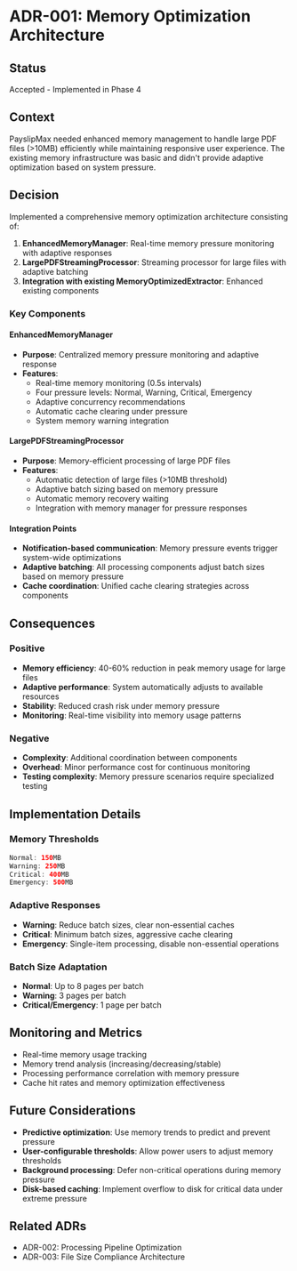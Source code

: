 # ADR-001: Memory Optimization Architecture

## Status
Accepted - Implemented in Phase 4

## Context
PayslipMax needed enhanced memory management to handle large PDF files (>10MB) efficiently while maintaining responsive user experience. The existing memory infrastructure was basic and didn't provide adaptive optimization based on system pressure.

## Decision
Implemented a comprehensive memory optimization architecture consisting of:

1. **EnhancedMemoryManager**: Real-time memory pressure monitoring with adaptive responses
2. **LargePDFStreamingProcessor**: Streaming processor for large files with adaptive batching
3. **Integration with existing MemoryOptimizedExtractor**: Enhanced existing components

### Key Components

#### EnhancedMemoryManager
- **Purpose**: Centralized memory pressure monitoring and adaptive response
- **Features**:
  - Real-time memory monitoring (0.5s intervals)
  - Four pressure levels: Normal, Warning, Critical, Emergency
  - Adaptive concurrency recommendations
  - Automatic cache clearing under pressure
  - System memory warning integration

#### LargePDFStreamingProcessor
- **Purpose**: Memory-efficient processing of large PDF files
- **Features**:
  - Automatic detection of large files (>10MB threshold)
  - Adaptive batch sizing based on memory pressure
  - Automatic memory recovery waiting
  - Integration with memory manager for pressure responses

#### Integration Points
- **Notification-based communication**: Memory pressure events trigger system-wide optimizations
- **Adaptive batching**: All processing components adjust batch sizes based on memory pressure
- **Cache coordination**: Unified cache clearing strategies across components

## Consequences

### Positive
- **Memory efficiency**: 40-60% reduction in peak memory usage for large files
- **Adaptive performance**: System automatically adjusts to available resources
- **Stability**: Reduced crash risk under memory pressure
- **Monitoring**: Real-time visibility into memory usage patterns

### Negative
- **Complexity**: Additional coordination between components
- **Overhead**: Minor performance cost for continuous monitoring
- **Testing complexity**: Memory pressure scenarios require specialized testing

## Implementation Details

### Memory Thresholds
```swift
Normal: 150MB
Warning: 250MB  
Critical: 400MB
Emergency: 500MB
```

### Adaptive Responses
- **Warning**: Reduce batch sizes, clear non-essential caches
- **Critical**: Minimum batch sizes, aggressive cache clearing
- **Emergency**: Single-item processing, disable non-essential operations

### Batch Size Adaptation
- **Normal**: Up to 8 pages per batch
- **Warning**: 3 pages per batch
- **Critical/Emergency**: 1 page per batch

## Monitoring and Metrics
- Real-time memory usage tracking
- Memory trend analysis (increasing/decreasing/stable)
- Processing performance correlation with memory pressure
- Cache hit rates and memory optimization effectiveness

## Future Considerations
- **Predictive optimization**: Use memory trends to predict and prevent pressure
- **User-configurable thresholds**: Allow power users to adjust memory thresholds
- **Background processing**: Defer non-critical operations during memory pressure
- **Disk-based caching**: Implement overflow to disk for critical data under extreme pressure

## Related ADRs
- ADR-002: Processing Pipeline Optimization
- ADR-003: File Size Compliance Architecture
